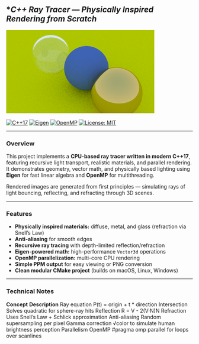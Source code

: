 ##  **C++ Ray Tracer — *Physically Inspired Rendering from Scratch**

![Rendered Photo](https://github.com/jpf905/Ray-Tracer-CPP/blob/main/images/output.png)

[![C++17](https://img.shields.io/badge/C%2B%2B-17-blue.svg)](https://en.cppreference.com/w/cpp/17)
[![Eigen](https://img.shields.io/badge/Math-Eigen-orange.svg)](https://eigen.tuxfamily.org)
[![OpenMP](https://img.shields.io/badge/Parallel-OpenMP-green.svg)](https://www.openmp.org/)
[![License: MIT](https://img.shields.io/badge/License-MIT-yellow.svg)](LICENSE)

---

### **Overview**
This project implements a **CPU-based ray tracer written in modern C++17**, featuring recursive light transport, realistic materials, and parallel rendering.  
It demonstrates geometry, vector math, and physically based lighting using **Eigen** for fast linear algebra and **OpenMP** for multithreading.

Rendered images are generated from first principles — simulating rays of light bouncing, reflecting, and refracting through 3D scenes.

---

### **Features**
*	**Physically inspired materials:** diffuse, metal, and glass (refraction via Snell’s Law)
*	 **Anti-aliasing** for smooth edges  
*	**Recursive ray tracing** with depth-limited reflection/refraction  
*	**Eigen-powered math:** high-performance `Vector3d` operations  
*	**OpenMP parallelization:** multi-core CPU rendering  
*	**Simple PPM output** for easy viewing or PNG conversion  
*	**Clean modular CMake project** (builds on macOS, Linux, Windows)

---

### **Technical Notes**
**Concept**			**Description**
Ray equation		P(t) = origin + t * direction
Intersection		Solves quadratic for sphere-ray hits
Reflection			R = V - 2(V·N)N
Refraction			Uses Snell’s Law + Schlick approximation
Anti-aliasing		Random supersampling per pixel
Gamma correction	√color to simulate human brightness 					perception
Parallelism			OpenMP #pragma omp parallel for loops 					over scanlines